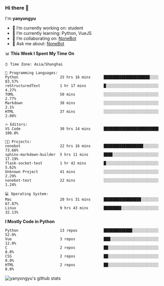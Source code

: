 ### Hi there 👋

I'm **yanyongyu**

- 🔭 I’m currently working on: student
- 🌱 I’m currently learning: Python, VueJS
- 👯 I’m collaborating on: [NoneBot](https://github.com/nonebot)
- 💬 Ask me about: [NoneBot](https://github.com/nonebot)

<!--START_SECTION:waka-->
📊 **This Week I Spent My Time On** 

```text
⌚︎ Time Zone: Asia/Shanghai

💬 Programming Languages: 
Python                   25 hrs 16 mins      █████████████████████░░░░   83.57% 
reStructuredText         1 hr 17 mins        █░░░░░░░░░░░░░░░░░░░░░░░░   4.27% 
TOML                     50 mins             ░░░░░░░░░░░░░░░░░░░░░░░░░   2.77% 
Markdown                 38 mins             ░░░░░░░░░░░░░░░░░░░░░░░░░   2.1% 
HTML                     37 mins             ░░░░░░░░░░░░░░░░░░░░░░░░░   2.08%

🔥 Editors: 
VS Code                  30 hrs 14 mins      █████████████████████████   100.0%

🐱‍💻 Projects: 
nonebot                  22 hrs 16 mins      ██████████████████░░░░░░░   73.66% 
sphinx-markdown-builder  5 hrs 11 mins       ████░░░░░░░░░░░░░░░░░░░░░   17.19% 
flask-socket-test        1 hr 42 mins        █░░░░░░░░░░░░░░░░░░░░░░░░   5.62% 
Unknown Project          41 mins             ░░░░░░░░░░░░░░░░░░░░░░░░░   2.29% 
nonebot-test             22 mins             ░░░░░░░░░░░░░░░░░░░░░░░░░   1.24%

💻 Operating System: 
Mac                      20 hrs 31 mins      █████████████████░░░░░░░░   67.87% 
Linux                    9 hrs 43 mins       ████████░░░░░░░░░░░░░░░░░   32.13%

```

**I Mostly Code in Python** 

```text
Python                   13 repos            █████████████░░░░░░░░░░░░   52.0% 
Vue                      3 repos             ███░░░░░░░░░░░░░░░░░░░░░░   12.0% 
C                        2 repos             ██░░░░░░░░░░░░░░░░░░░░░░░   8.0% 
CSS                      2 repos             ██░░░░░░░░░░░░░░░░░░░░░░░   8.0% 
HTML                     2 repos             ██░░░░░░░░░░░░░░░░░░░░░░░   8.0%

```



<!--END_SECTION:waka-->

![yanyongyu's github stats](https://github-readme-stats.vercel.app/api?username=yanyongyu&count_private=true&show_icons=true)
